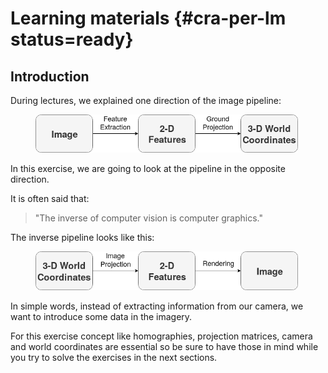 # Learning materials {#cra-per-lm status=ready}

## Introduction

During lectures, we explained one direction of the image pipeline:  

<figure>
  <img style="width:30em" src="images/image_pipeline.png"/>
</figure>

In this exercise, we are going to look at the pipeline in the opposite direction.

It is often said that:

> "The inverse of computer vision is computer graphics."  

The inverse pipeline looks like this:  

<figure>
  <img style="width:30em" src="images/graphics.png"/>
</figure>  

In simple words, instead of extracting information from our camera, we want to introduce some data in the imagery.

For this exercise concept like homographies, projection matrices, camera and world coordinates are essential so be sure to have those in mind while you try to solve the exercises in the next sections.



